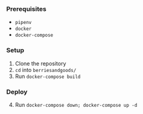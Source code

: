 ### Prerequisites

* `pipenv`
* `docker`
* `docker-compose`

### Setup

1.  Clone the repository
2.  `cd` into `berriesandgoods/`
3.  Run `docker-compose build`

### Deploy

4.  Run `docker-compose down; docker-compose up -d`
